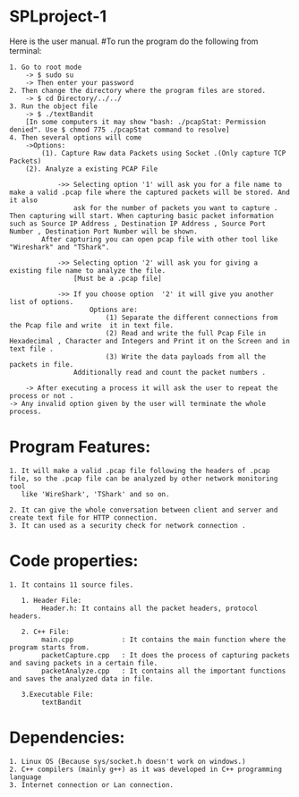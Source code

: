 # SPLproject-1
Here is the user manual.
#To run the program do the following from terminal:

    1. Go to root mode
        -> $ sudo su 
        -> Then enter your password
    2. Then change the directory where the program files are stored.
        -> $ cd Directory/../../    
    3. Run the object file 
        -> $ ./textBandit
        [In some computers it may show "bash: ./pcapStat: Permission denied". Use $ chmod 775 ./pcapStat command to resolve]
    4. Then several options will come
        ->Options:
            (1). Capture Raw data Packets using Socket .(Only capture TCP Packets)
	    (2). Analyze a existing PCAP File 
		
                ->> Selecting option '1' will ask you for a file name to make a valid .pcap file where the captured packets will be stored. And it also
                    ask for the number of packets you want to capture . Then capturing will start. When capturing basic packet information such as Source IP Address , Destination IP Address , Source Port Number , Destination Port Number will be shown.
		    After capturing you can open pcap file with other tool like "Wireshark" and "TShark".
                    
                ->> Selecting option '2' will ask you for giving a existing file name to analyze the file.
                    [Must be a .pcap file]
                
                ->> If you choose option  '2' it will give you another list of options. 
                        Options are:
                            (1) Separate the different connections from the Pcap file and write  it in text file.
                            (2) Read and write the full Pcap File in Hexadecimal , Character and Integers and Print it on the Screen and in text file .
                            (3) Write the data payloads from all the packets in file.
			    	Additionally read and count the packet numbers .
                         
        -> After executing a process it will ask the user to repeat the process or not .
	-> Any invalid option given by the user will terminate the whole process.
                  
            
# Program Features:
    
    1. It will make a valid .pcap file following the headers of .pcap file, so the .pcap file can be analyzed by other network monitoring tool
       like 'WireShark', 'TShark' and so on.  
									
    2. It can give the whole conversation between client and server and create text file for HTTP connection. 
    3. It can used as a security check for network connection .  


# Code properties:
    
    1. It contains 11 source files.

       1. Header File:
            Header.h: It contains all the packet headers, protocol headers.

       2. C++ File:
            main.cpp            : It contains the main function where the program starts from.
            packetCapture.cpp   : It does the process of capturing packets and saving packets in a certain file.
            packetAnalyze.cpp   : It contains all the important functions and saves the analyzed data in file. 
         
       3.Executable File:
            textBandit

# Dependencies:
    1. Linux OS (Because sys/socket.h doesn't work on windows.)
    2. C++ compilers (mainly g++) as it was developed in C++ programming language
    3. Internet connection or Lan connection.
